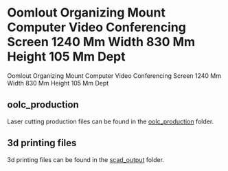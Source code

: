 # Oomlout Organizing Mount Computer Video Conferencing Screen 1240 Mm Width 830 Mm Height 105 Mm Dept


Oomlout Organizing Mount Computer Video Conferencing Screen 1240 Mm Width 830 Mm Height 105 Mm Dept  
  





















## oolc_production
Laser cutting production files can be found in the [oolc_production](oolc_production) folder.

## 3d printing files
3d printing files can be found in the [scad_output](scad_output) folder.

